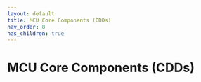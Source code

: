 ```yaml
---
layout: default
title: MCU Core Components (CDDs)
nav_order: 8
has_children: true
---
```

# MCU Core Components (CDDs)
